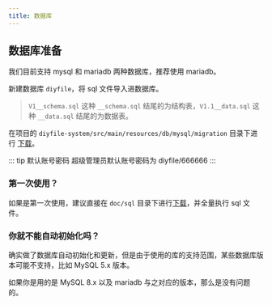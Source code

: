 ```yaml
---
title: 数据库
---
```


## 数据库准备

我们目前支持 mysql 和 mariadb 两种数据库，推荐使用 mariadb。

新建数据库 `diyfile`，将 sql 文件导入进数据库。

> `V1__schema.sql` 这种 `__schema.sql` 结尾的为结构表，`V1.1__data.sql` 这种 `__data.sql` 结尾的为数据表。

在项目的 `diyfile-system/src/main/resources/db/mysql/migration` 目录下进行 [下载](https://github.com/besscroft/diyfile/tree/main/diyfile-system/src/main/resources/db/mysql/migration)。

::: tip 默认账号密码
超级管理员默认账号密码为 diyfile/666666
:::

### 第一次使用？

如果是第一次使用，建议直接在 `doc/sql` 目录下进行[下载](https://github.com/besscroft/diyfile/tree/main/doc/sql)，并全量执行 sql 文件。

### 你就不能自动初始化吗？

确实做了数据库自动初始化和更新，但是由于使用的库的支持范围，某些数据库版本可能不支持，比如 MySQL 5.x 版本。

如果你是用的是 MySQL 8.x 以及 mariadb 与之对应的版本，那么是没有问题的。
